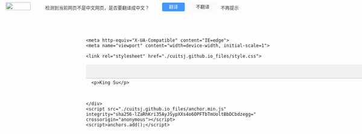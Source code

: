 <!DOCTYPE html>
<!-- saved from url=(0025)https://cuitsj.github.io/ -->
<html lang="en-US"><head><meta http-equiv="Content-Type" content="text/html; charset=UTF-8">
    
    <meta http-equiv="X-UA-Compatible" content="IE=edge">
    <meta name="viewport" content="width=device-width, initial-scale=1">

<!-- Begin Jekyll SEO tag v2.5.0 -->
<meta name="generator" content="Jekyll v3.7.3.1">
<meta property="og:title" content="cuitsj.github.io">
<meta property="og:locale" content="en_US">
<link rel="canonical" href="https://cuitsj.github.io/">
<meta property="og:url" content="https://cuitsj.github.io/">
<meta property="og:site_name" content="cuitsj.github.io">
<script type="application/ld+json">
{"@type":"WebSite","url":"https://cuitsj.github.io/","name":"cuitsj.github.io","headline":"cuitsj.github.io","@context":"http://schema.org"}</script>
<!-- End Jekyll SEO tag -->

    <link rel="stylesheet" href="./cuitsj.github.io_files/style.css">
  </head>
  <div class="head-bar" id="detect" style="background-color: rgb(240, 240, 240) !important; z-index: 99999 !important; font-size: 12px !important; color: rgb(51, 51, 51) !important; position: fixed; width: 100%; height: 36px; border-bottom: 1px solid rgb(193, 193, 193); border-top: 1px solid rgb(255, 255, 255);"><img id="baidu_fanyi_logo" src="chrome-extension://dodigcollhkcpflanilhcefbhbagajfm/imgs/map/logo.png" style="position: fixed; left: 15px; top: 6px; height: 21px; width: 66px;"><pt id="detect-left-p" style="font-size: 12px !important; color: rgb(51, 51, 51) !important; position: fixed; left: 120px; top: 12px;">检测到当前网页不是中文网页，是否要翻译成中文？</pt><div id="select-translate-box"></div><div id="detect-translate" style="cursor: pointer !important; border-radius: 3px !important; color: white !important; font-size: 12px !important; text-align: center !important; line-height: 23px !important; padding: initial; position: fixed; margin: 0px; left: 430px; top: 7px; background-color: rgb(67, 149, 255); border: none; height: 23px; width: 60px;">翻译</div><div id="detect-no-translate" style="border-radius: 3px !important; cursor: pointer !important; font-size: 12px !important; color: rgb(51, 51, 51) !important; text-align: center !important; line-height: 23px !important; padding: initial; position: fixed; margin: 0px; left: 500px; top: 7px; background-color: rgb(251, 251, 251); border: none; height: 23px; width: 75px;">不翻译</div><a id="detect-no-more" href="https://cuitsj.github.io/#" style="position: fixed;left:585px;top:12px;text-decoration: none;font-size:12px !important;color:#333 !important">不再提示</a><div id="detect-cross"><img id="detect-cross-img" style="cursor: pointer !important; float: right; margin-right: 20px; margin-top: 8px; width: 18px;" src="chrome-extension://dodigcollhkcpflanilhcefbhbagajfm/imgs/map/close.png"></div></div><body style="position: relative; margin-top: 36px !important;">
    <div class="container-lg px-3 my-5 markdown-body">
      
      <h1><a href="https://cuitsj.github.io/">cuitsj.github.io</a></h1>
      

      <p>King Su</p>


      
    </div>
    <script src="./cuitsj.github.io_files/anchor.min.js" integrity="sha256-lZaRhKri35AyJSypXXs4o6OPFTbTmUoltBbDCbdzegg=" crossorigin="anonymous"></script>
    <script>anchors.add();</script>
    
  

<div style="position: static; display: none; width: 0px; height: 0px; border: none; padding: 0px; margin: 0px;"><div id="trans-tooltip"><div id="tip-left-top" style="background: url(&quot;chrome-extension://dodigcollhkcpflanilhcefbhbagajfm/imgs/map/tip-left-top.png&quot;);"></div><div id="tip-top" style="background: url(&quot;chrome-extension://dodigcollhkcpflanilhcefbhbagajfm/imgs/map/tip-top.png&quot;) repeat-x;"></div><div id="tip-right-top" style="background: url(&quot;chrome-extension://dodigcollhkcpflanilhcefbhbagajfm/imgs/map/tip-right-top.png&quot;);"></div><div id="tip-right" style="background: url(&quot;chrome-extension://dodigcollhkcpflanilhcefbhbagajfm/imgs/map/tip-right.png&quot;) repeat-y;"></div><div id="tip-right-bottom" style="background: url(&quot;chrome-extension://dodigcollhkcpflanilhcefbhbagajfm/imgs/map/tip-right-bottom.png&quot;);"></div><div id="tip-bottom" style="background: url(&quot;chrome-extension://dodigcollhkcpflanilhcefbhbagajfm/imgs/map/tip-bottom.png&quot;) repeat-x;"></div><div id="tip-left-bottom" style="background: url(&quot;chrome-extension://dodigcollhkcpflanilhcefbhbagajfm/imgs/map/tip-left-bottom.png&quot;);"></div><div id="tip-left" style="background: url(&quot;chrome-extension://dodigcollhkcpflanilhcefbhbagajfm/imgs/map/tip-left.png&quot;);"></div><div id="trans-content"></div></div><div id="tip-arrow-bottom" style="background: url(&quot;chrome-extension://dodigcollhkcpflanilhcefbhbagajfm/imgs/map/tip-arrow-bottom.png&quot;);"></div><div id="tip-arrow-top" style="background: url(&quot;chrome-extension://dodigcollhkcpflanilhcefbhbagajfm/imgs/map/tip-arrow-top.png&quot;);"></div></div></body></html>